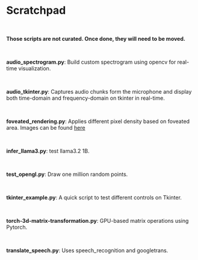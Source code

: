 # Scratchpad

<br />

**Those scripts are not curated. Once done, they will need to be moved.**

<br />

**audio_spectrogram.py**: Build custom spectrogram using opencv for real-time visualization.

<br />

**audio_tkinter.py**: Captures audio chunks form the microphone and display both time-domain and frequency-domain on tkinter in real-time.

<br />

**foveated_rendering.py**: Applies different pixel density based on foveated area. Images can be found [here](https://drive.google.com/drive/folders/1dKWZURo6oRX_BbuGLxhm6squJx9g2X97)

<br />

**infer_llama3.py**: test llama3.2 1B.

<br />

**test_opengl.py**: Draw one million random points.

<br />

**tkinter_example.py**: A quick script to test different controls on Tkinter.

<br />

**torch-3d-matrix-transformation.py**: GPU-based matrix operations using Pytorch.

<br />

**translate_speech.py**: Uses speech_recognition and googletrans.

<br />
